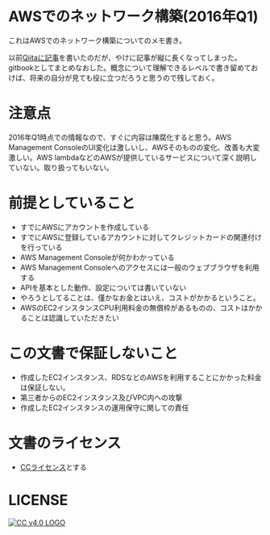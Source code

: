 # AWSでのネットワーク構築(2016年Q1)

これはAWSでのネットワーク構築についてのメモ書き。

以前[Qiitaに記事](http://qiita.com/futoase/items/9c23306c1db790f35b87)を書いたのだが、やけに記事が縦に長くなってしまった。gitbookとしてまとめなおした。概念について理解できるレベルで書き留めておけば、将来の自分が見ても役に立つだろうと思うので残しておく。

# 注意点

2016年Q1時点での情報なので、すぐに内容は陳腐化すると思う。AWS Management ConsoleのUI変化は激しいし、AWSそのものの変化、改善も大変激しい。AWS lambdaなどのAWSが提供しているサービスについて深く説明していない。取り扱ってもいない。

# 前提としていること

- すでにAWSにアカウントを作成している
- すでにAWSに登録しているアカウントに対してクレジットカードの関連付けを行っている
- AWS Management Consoleが何かわかっている
- AWS Management Consoleへのアクセスには一般のウェブブラウザを利用する
- APIを基本とした動作、設定については書いていない
- やろうとしてることは、僅かなお金とはいえ、コストがかかるということ。
- AWSのEC2インスタンスCPU利用料金の無償枠があるものの、コストはかかることは認識していただきたい

# この文書で保証しないこと

- 作成したEC2インスタンス、RDSなどのAWSを利用することにかかった料金は保証しない。
- 第三者からのEC2インスタンス及びVPC内への攻撃
- 作成したEC2インスタンスの運用保守に関しての責任

# 文書のライセンス

- [CCライセンス](http://creativecommons.org/licenses/by/4.0/legalcod)とする

# LICENSE

[![CC v4.0 LOGO](https://i.creativecommons.org/l/by/4.0/88x31.png)](http://creativecommons.org/licenses/by/4.0/)
